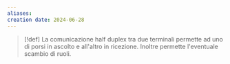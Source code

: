 ```yaml
---
aliases: 
creation date: 2024-06-28
---
```


>[!def]
>La comunicazione half duplex tra due terminali permette ad uno di porsi in ascolto e all'altro in ricezione. Inoltre permette l'eventuale scambio di ruoli.